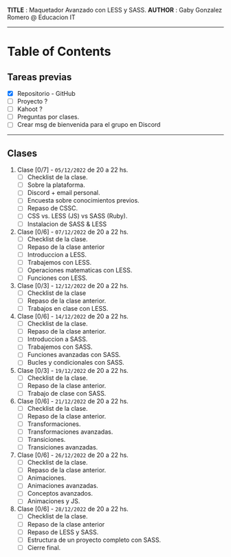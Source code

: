 **TITLE** : Maquetador Avanzado con LESS y SASS.
**AUTHOR** : Gaby Gonzalez Romero @ Educacion IT

---
# Table of Contents
## Tareas previas

- [X] Repositorio - GitHub
- [ ] Proyecto ?
- [ ] Kahoot ?
- [ ] Preguntas por clases.
- [ ] Crear msg de bienvenida para el grupo en Discord

---
## Clases
1. Clase [0/7] - `05/12/2022` de 20 a 22 hs.
    - [ ] Checklist de la clase.
    - [ ] Sobre la plataforma.
    - [ ] Discord + email personal.
    - [ ] Encuesta sobre conocimientos previos.
    - [ ] Repaso de CSSC.
    - [ ] CSS vs. LESS (JS) vs SASS (Ruby).
    - [ ] Instalacion de SASS & LESS
2. Clase [0/6] - `07/12/2022` de 20 a 22 hs.
    - [ ] Checklist de la clase.
    - [ ] Repaso de la clase anterior
    - [ ] Introduccion a LESS.
    - [ ] Trabajemos con LESS.
    - [ ] Operaciones matematicas con LESS.
    - [ ] Funciones con LESS.
3. Clase [0/3] - `12/12/2022` de 20 a 22 hs.
    - [ ] Checklist de la clase
    - [ ] Repaso de la clase anterior.
    - [ ] Trabajos en clase con LESS.
4. Clase [0/6] - `14/12/2022` de 20 a 22 hs.
    - [ ] Checklist de la clase.
    - [ ] Repaso de la clase anterior.
    - [ ] Introduccion a SASS.
    - [ ] Trabajemos con SASS.
    - [ ] Funciones avanzadas con SASS.
    - [ ] Bucles y condicionales con SASS.
5. Clase [0/3] - `19/12/2022` de 20 a 22 hs.
    - [ ] Checklist de la clase.
    - [ ] Repaso de la clase anterior.
    - [ ] Trabajo de clase con SASS.
6. Clase [0/6] - `21/12/2022` de 20 a 22 hs. 
    - [ ] Checklist de la clase.
    - [ ] Repaso de la clase anterior.
    - [ ] Transformaciones.
    - [ ] Transformaciones avanzadas.
    - [ ] Transiciones.
    - [ ] Transiciones avanzadas.
7. Clase [0/6] - `26/12/2022` de 20 a 22 hs.
    - [ ] Checklist de la clase.
    - [ ] Repaso de la clase anterior.
    - [ ] Animaciones.
    - [ ] Animaciones avanzadas.
    - [ ] Conceptos avanzados.
    - [ ] Animaciones y JS.
8. Clase [0/6] - `28/12/2022` de 20 a 22 hs.
    - [ ] Checklist de la clase.
    - [ ] Repaso de la clase anterior
    - [ ] Repaso de LESS y SASS.
    - [ ] Estructura de un proyecto completo con SASS.
    - [ ] Cierre final.
